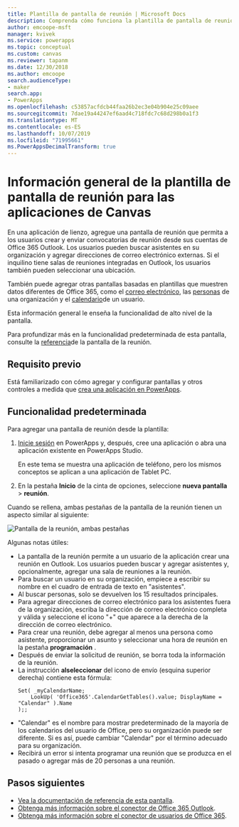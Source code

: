 ```yaml
---
title: Plantilla de pantalla de reunión | Microsoft Docs
description: Comprenda cómo funciona la plantilla de pantalla de reunión para las aplicaciones de canvas y amplíe la pantalla para sus propios casos de uso
author: emcoope-msft
manager: kvivek
ms.service: powerapps
ms.topic: conceptual
ms.custom: canvas
ms.reviewer: tapanm
ms.date: 12/30/2018
ms.author: emcoope
search.audienceType:
- maker
search.app:
- PowerApps
ms.openlocfilehash: c53857acfdcb44faa26b2ec3e04b904e25c09aee
ms.sourcegitcommit: 7dae19a44247ef6aad4c718fdc7c68d298b0a1f3
ms.translationtype: MT
ms.contentlocale: es-ES
ms.lasthandoff: 10/07/2019
ms.locfileid: "71995661"
ms.PowerAppsDecimalTransform: true
---
```

# <a name="overview-of-the-meeting-screen-template-for-canvas-apps"></a>Información general de la plantilla de pantalla de reunión para las aplicaciones de Canvas

En una aplicación de lienzo, agregue una pantalla de reunión que permita a los usuarios crear y enviar convocatorias de reunión desde sus cuentas de Office 365 Outlook. Los usuarios pueden buscar asistentes en su organización y agregar direcciones de correo electrónico externas. Si el inquilino tiene salas de reuniones integradas en Outlook, los usuarios también pueden seleccionar una ubicación.

También puede agregar otras pantallas basadas en plantillas que muestren datos diferentes de Office 365, como el [correo electrónico](email-screen-overview.md), las [personas](people-screen-overview.md) de una organización y el [calendario](calendar-screen-overview.md)de un usuario.

Esta información general le enseña la funcionalidad de alto nivel de la pantalla.

Para profundizar más en la funcionalidad predeterminada de esta pantalla, consulte la [referencia](meeting-screen-reference.md)de la pantalla de la reunión.

## <a name="prerequisite"></a>Requisito previo

Está familiarizado con cómo agregar y configurar pantallas y otros controles a medida que [crea una aplicación en PowerApps](../data-platform-create-app-scratch.md).

## <a name="default-functionality"></a>Funcionalidad predeterminada

Para agregar una pantalla de reunión desde la plantilla:

1. [Inicie sesión](http://web.powerapps.com?utm_source=padocs&utm_medium=linkinadoc&utm_campaign=referralsfromdoc) en PowerApps y, después, cree una aplicación o abra una aplicación existente en PowerApps Studio.

    En este tema se muestra una aplicación de teléfono, pero los mismos conceptos se aplican a una aplicación de Tablet PC.

1. En la pestaña **Inicio** de la cinta de opciones, seleccione **nueva pantalla** > **reunión**.

  Cuando se rellena, ambas pestañas de la pantalla de la reunión tienen un aspecto similar al siguiente:

  ![Pantalla de la reunión, ambas pestañas](media/meeting-screen/meeting-screen-full-both.png)

Algunas notas útiles:

* La pantalla de la reunión permite a un usuario de la aplicación crear una reunión en Outlook.
  Los usuarios pueden buscar y agregar asistentes y, opcionalmente, agregar una sala de reuniones a la reunión.
* Para buscar un usuario en su organización, empiece a escribir su nombre en el cuadro de entrada de texto en "asistentes".
* Al buscar personas, solo se devuelven los 15 resultados principales.
* Para agregar direcciones de correo electrónico para los asistentes fuera de la organización, escriba la dirección de correo electrónico completa y válida y seleccione el icono "+" que aparece a la derecha de la dirección de correo electrónico.
* Para crear una reunión, debe agregar al menos una persona como asistente, proporcionar un asunto y seleccionar una hora de reunión en la pestaña **programación** .
* Después de enviar la solicitud de reunión, se borra toda la información de la reunión.
* La instrucción **alseleccionar** del icono de envío (esquina superior derecha) contiene esta fórmula:
    ```powerapps-comma
    Set( _myCalendarName; 
        LookUp( 'Office365'.CalendarGetTables().value; DisplayName = "Calendar" ).Name 
    );;
    ```
* "Calendar" es el nombre para mostrar predeterminado de la mayoría de los calendarios del usuario de Office, pero su organización puede ser diferente. Si es así, puede cambiar "Calendar" por el término adecuado para su organización.
* Recibirá un error si intenta programar una reunión que se produzca en el pasado o agregar más de 20 personas a una reunión.

## <a name="next-steps"></a>Pasos siguientes

* [Vea la documentación de referencia de esta pantalla](./meeting-screen-reference.md).
* [Obtenga más información sobre el conector de Office 365 Outlook](../connections/connection-office365-outlook.md).
* [Obtenga más información sobre el conector de usuarios de Office 365](../connections/connection-office365-users.md).
